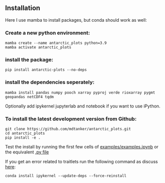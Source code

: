 ## Installation

Here I use mamba to install packages, but conda should work as well:

### Create a new python environment:

    mamba create --name antarctic_plots python=3.9 
    mamba activate antarctic_plots

### install the package: 

    pip install antarctic-plots --no-deps

### install the dependencies seperately:
    
    mamba install pandas numpy pooch xarray pyproj verde rioxarray pygmt geopandas netCDF4 tqdm

Optionally add ipykernel jupyterlab and notebook if you want to use iPython.


### To install the latest development version from Github:

    git clone https://github.com/mdtanker/antarctic_plots.git
    cd antarctic_plots
    pip install -e .

Test the install by running the first few cells of [examples/examples.ipynb](https://github.com/mdtanker/antarctic_plots/blob/main/examples/examples.ipynb) or the equivalent [.py file](https://github.com/mdtanker/antarctic_plots/blob/main/examples/examples.py)

If you get an error related to traitlets run the following command as discuss [here](https://github.com/microsoft/vscode-jupyter/issues/5689#issuecomment-829538285):

    conda install ipykernel --update-deps --force-reinstall